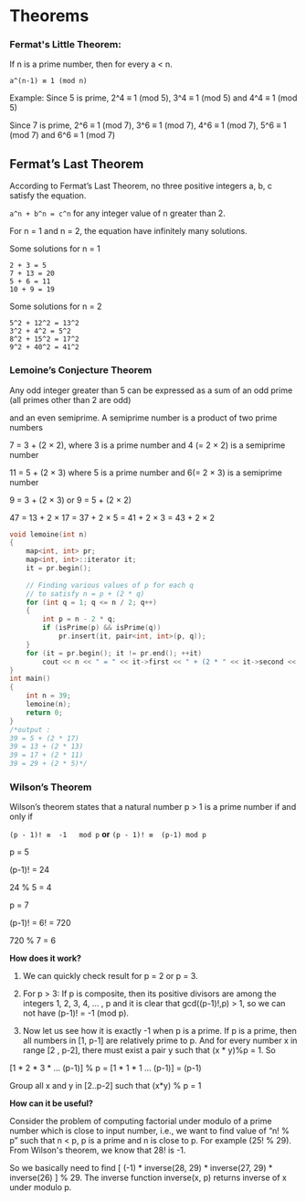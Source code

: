 # Theorems

### Fermat's Little Theorem:

If n is a prime number, then for every a < n.

`a^(n-1) ≡ 1 (mod n)` 
 

Example: Since 5 is prime, 2^4 ≡ 1 (mod 5), 3^4 ≡ 1 (mod 5) and 4^4 ≡ 1 (mod 5) 

Since 7 is prime, 2^6 ≡ 1 (mod 7), 3^6 ≡ 1 (mod 7), 4^6 ≡ 1 (mod 7), 5^6 ≡ 1 (mod 7) and 6^6 ≡ 1 (mod 7) 
         
         
## Fermat’s Last Theorem
 
According to Fermat’s Last Theorem, no three positive integers a, b, c satisfy the equation.
 
`a^n + b^n = c^n` for any integer value of n greater than 2.
 
For n = 1 and n = 2, the equation have infinitely many solutions.

Some solutions for n = 1 
 ```
 2 + 3 = 5
 7 + 13 = 20
 5 + 6 = 11
 10 + 9 = 19
```
Some solutions for n = 2 
```
5^2 + 12^2 = 13^2     
3^2 + 4^2 = 5^2    
8^2 + 15^2 = 17^2    
9^2 + 40^2 = 41^2 
```

### Lemoine’s Conjecture Theorem

Any odd integer greater than 5 can be expressed as a sum of an odd prime (all primes other than 2 are odd)
 
and an even semiprime. A semiprime number is a product of two prime numbers

7 = 3 + (2 × 2), where 3 is a prime number and 4 (= 2 × 2) is a semiprime number

11 = 5 + (2 × 3) where 5 is a prime number and 6(= 2 × 3) is a semiprime number

9 = 3 + (2 × 3) or 9 = 5 + (2 × 2)
 
47 = 13 + 2 × 17 = 37 + 2 × 5 = 41 + 2 × 3 = 43 + 2 × 2

```cpp
void lemoine(int n) 
{ 
    map<int, int> pr; 
    map<int, int>::iterator it; 
    it = pr.begin(); 
      
    // Finding various values of p for each q 
    // to satisfy n = p + (2 * q) 
    for (int q = 1; q <= n / 2; q++)  
    {  
        int p = n - 2 * q; 
        if (isPrime(p) && isPrime(q)) 
            pr.insert(it, pair<int, int>(p, q)); 
    } 
    for (it = pr.begin(); it != pr.end(); ++it) 
        cout << n << " = " << it->first << " + (2 * " << it->second << ")\n"; 
} 
int main() 
{ 
    int n = 39; 
    lemoine(n);
    return 0; 
}
/*output :
39 = 5 + (2 * 17)
39 = 13 + (2 * 13)
39 = 17 + (2 * 11)
39 = 29 + (2 * 5)*/
```

### Wilson’s Theorem

Wilson’s theorem states that a natural number p > 1 is a prime number if and only if


`(p - 1)! ≡  -1   mod p` **or** `(p - 1)! ≡  (p-1) mod p`
 
p  = 5

(p-1)! = 24

24 % 5  = 4

p  = 7

(p-1)! = 6! = 720

720 % 7  = 6

**How does it work?**

1) We can quickly check result for p = 2 or p = 3.

2) For p > 3: If p is composite, then its positive divisors are among the integers 1, 2, 3, 4, … , p and it is clear that gcd((p-1)!,p) > 1, 
so we can not have (p-1)! = -1 (mod p).

3) Now let us see how it is exactly -1 when p is a prime. If p is a prime, then all numbers in [1, p-1] are relatively prime to p. And for every number x in range 
[2 , p-2], there must exist a pair y such that (x * y)%p = 1. So



[1 * 2 * 3 * ... (p-1)] % p =  [1 * 1 * 1 ... (p-1)] = (p-1)
 
Group all x and y in [2..p-2] such that (x*y) % p = 1
  
**How can it be useful?**

Consider the problem of computing factorial under modulo of a prime number which is close to input number, i.e., we want to find value of “n! % p” such that n < p, p is a prime and n is close to p. For example (25! % 29). From Wilson's theorem, we know that 28! is -1.

So we basically need to find [ (-1) * inverse(28, 29) * inverse(27, 29) * inverse(26) ] % 29. The inverse function inverse(x, p) returns inverse of x under modulo p.


